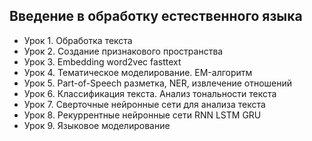 ## Введение в обработку естественного языка

* Урок 1. Обработка текста
* Урок 2. Создание признакового пространства
* Урок 3. Embedding word2vec fasttext
* Урок 4. Тематическое моделирование. EM-алгоритм
* Урок 5. Part-of-Speech разметка, NER, извлечение отношений
* Урок 6. Классификация текста. Анализ тональности текста
* Урок 7. Сверточные нейронные сети для анализа текста
* Урок 8. Рекуррентные нейронные сети RNN LSTM GRU
* Урок 9. Языковое моделирование
